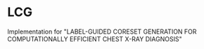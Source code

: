 # LCG
Implementation for "LABEL-GUIDED CORESET GENERATION FOR COMPUTATIONALLY EFFICIENT CHEST X-RAY DIAGNOSIS"
